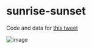 # sunrise-sunset

Code and data for [this tweet](https://twitter.com/EdwardBanner/status/1643681111384682496)

![image](https://user-images.githubusercontent.com/2068912/233485464-9b7b1981-e164-40e4-bde2-c9719bd65001.png)
